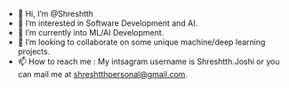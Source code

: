 - 👋 Hi, I’m @Shreshtth
- 👀 I’m interested in Software Development and AI.
- 🌱 I’m currently into ML/AI Development.
- 💞️ I’m looking to collaborate on some unique machine/deep learning projects.
- 📫 How to reach me : My intsagram username is Shreshtth.Joshi or you can mail me at shreshtthpersonal@gmail.com. 

<!---
Shreshtth/Shreshtth is a ✨ special ✨ repository because its `README.md` (this file) appears on your GitHub profile.
You can click the Preview link to take a look at your changes.
--->
